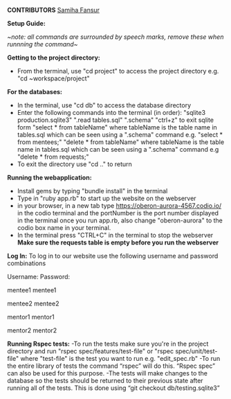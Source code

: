 **CONTRIBUTORS**
[Samiha Fansur](https://github.com/SamihaFansur)

**Setup Guide:**

*~note: all commands are surrounded by speech marks, remove these when runnning the command~*

**Getting to the project directory:**
- From the terminal, use "cd project" to access the project directory
  e.g. "cd ~workspace/project"


**For the databases:**
- In the terminal, use "cd db" to access the database directory
- Enter the following commands into the terminal (in order):
 "sqlite3 production.sqlite3"
 ".read tables.sql"
 ".schema"
 "ctrl+z" to exit sqlite form
 "select  * from tableName" where tableName is the table name in tables.sql which can be seen using a ".schema" command
        e.g. "select * from mentees;"
  "delete * from tableName" where tableName is the table name in tables.sql which can be seen using a ".schema" command
        e.g "delete * from requests;"
- To exit the directory use "cd .." to return  
  
  
**Running the webapplication:**  
- Install gems by typing "bundle install" in the terminal
- Type in "ruby app.rb" to start up the website on the webserver
- in your browser, in a new tab type https://oberon-aurora-4567.codio.io/ in the codio terminal
    and the portNumber is the port number displayed in the terminal once you run app.rb, also change "oberon-aurora" to the codio box name in your terminal.
- In the terminal press "CTRL+C" in the terminal to stop the webserver
**Make sure the requests table is empty before you run the webserver**


**Log In:**
To log in to our website use the following username and password combinations 

Username: Password:

mentee1 mentee1

mentee2 mentee2

mentor1 mentor1

mentor2 mentor2

**Running Rspec tests:**
-To run the tests make sure you're in the project directory and run "rspec spec/features/test-file" or "rspec spec/unit/test-file" where "test-file" is the test you want to run e.g. "edit_spec.rb"
-To run the entire library of tests the command “rspec” will do this. “Rspec spec” can also be used for this purpose. 
-The tests will make changes to the database so the tests should be returned to their previous state after running all of the tests. This is done using “git checkout db/testing.sqlite3” 
